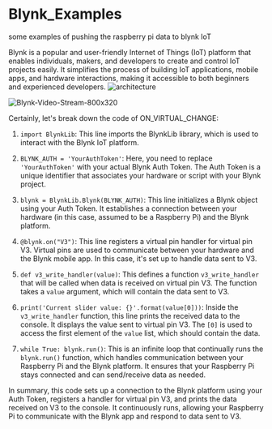 # Blynk_Examples
some examples of pushing the raspberry pi data to blynk IoT

Blynk is a popular and user-friendly Internet of Things (IoT) platform that enables individuals, makers, and developers to create and control IoT projects easily. It simplifies the process of building IoT applications, mobile apps, and hardware interactions, making it accessible to both beginners and experienced developers.
![architecture](https://github.com/WirelessWhiz/Blynk_Examples/assets/141990622/1a75d1d7-7684-465a-b121-903dbd96d240)

![Blynk-Video-Stream-800x320](https://github.com/WirelessWhiz/Blynk_Examples/assets/141990622/21d07dee-3439-4ccd-9fcb-099777523bf2)



Certainly, let's break down the code of ON_VIRTUAL_CHANGE:

1. `import BlynkLib`: This line imports the BlynkLib library, which is used to interact with the Blynk IoT platform.

2. `BLYNK_AUTH = 'YourAuthToken'`: Here, you need to replace `'YourAuthToken'` with your actual Blynk Auth Token. The Auth Token is a unique identifier that associates your hardware or script with your Blynk project.

3. `blynk = BlynkLib.Blynk(BLYNK_AUTH)`: This line initializes a Blynk object using your Auth Token. It establishes a connection between your hardware (in this case, assumed to be a Raspberry Pi) and the Blynk platform.

4. `@blynk.on("V3")`: This line registers a virtual pin handler for virtual pin V3. Virtual pins are used to communicate between your hardware and the Blynk mobile app. In this case, it's set up to handle data sent to V3.

5. `def v3_write_handler(value)`: This defines a function `v3_write_handler` that will be called when data is received on virtual pin V3. The function takes a `value` argument, which will contain the data sent to V3.

6. `print('Current slider value: {}'.format(value[0]))`: Inside the `v3_write_handler` function, this line prints the received data to the console. It displays the value sent to virtual pin V3. The `[0]` is used to access the first element of the `value` list, which should contain the data.

7. `while True: blynk.run()`: This is an infinite loop that continually runs the `blynk.run()` function, which handles communication between your Raspberry Pi and the Blynk platform. It ensures that your Raspberry Pi stays connected and can send/receive data as needed.

In summary, this code sets up a connection to the Blynk platform using your Auth Token, registers a handler for virtual pin V3, and prints the data received on V3 to the console. It continuously runs, allowing your Raspberry Pi to communicate with the Blynk app and respond to data sent to V3.
